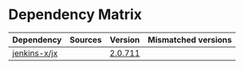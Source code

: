 # Dependency Matrix

Dependency | Sources | Version | Mismatched versions
---------- | ------- | ------- | -------------------
[jenkins-x/jx](https://github.com/jenkins-x/jx.git) |  | [2.0.711](https://github.com/jenkins-x/jx/releases/tag/v2.0.711) | 
